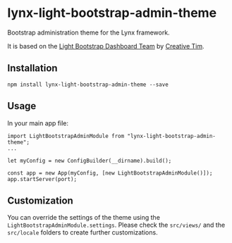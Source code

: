 # lynx-light-bootstrap-admin-theme

Bootstrap administration theme for the Lynx framework.

It is based on the [Light Bootstrap Dashboard Team](https://www.creative-tim.com/product/light-bootstrap-dashboard) by [Creative Tim](https://www.creative-tim.com).

## Installation

```
npm install lynx-light-bootstrap-admin-theme --save
```

## Usage

In your main app file:

```
import LightBootstrapAdminModule from "lynx-light-bootstrap-admin-theme";
...

let myConfig = new ConfigBuilder(__dirname).build();

const app = new App(myConfig, [new LightBootstrapAdminModule()]);
app.startServer(port);
```

## Customization

You can override the settings of the theme using the `LightBootstrapAdminModule.settings`.
Please check the `src/views/` and the `src/locale` folders to create further customizations.
